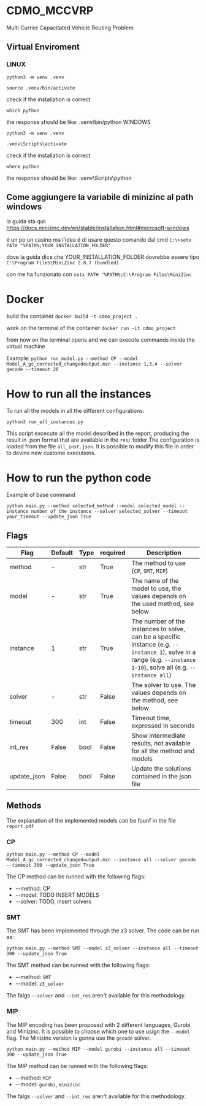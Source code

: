 # CDMO_MCCVRP
Multi Currier Capacitated Vehicle Routing Problem

## Virtual Enviroment

### LINUX

```python3 -m venv .venv```

```source .venv/bin/activate```

check if the installation is correct

```which python```

the response should be like: .venv/bin/python
WINDOWS

```python3 -m venv .venv```

```.venv\Scripts\activate```

check if the installation is correct

```where python```

the response should be like: .venv\Scripts\python

## Come aggiungere la variabile di minizinc al path windows

la guida sta qui: https://docs.minizinc.dev/en/stable/installation.html#microsoft-windows

é un po un casino ma l'idea é di usare questo comando dal cmd
```C:\>setx PATH "%PATH%;YOUR_INSTALLATION_FOLDER"```

dove la guida dice che YOUR_INSTALLATION_FOLDER dovrebbe essere tipo ```C:\Program Files\MiniZinc 2.8.7 (bundled)```

con me ha funzionato con ```setx PATH "%PATH%;C:\Program Files\MiniZinc```


# Docker

build the container
```docker build -t cdmo_project .```

work on the terminal of the container
```docker run -it cdmo_project```

from now on the terminal opens and we can execute commands inside the virtual machine

Example: 
```python run_model.py --method CP --model Model_A_gc_corrected_changedoutput.mzn --instance 1,3,4 --solver gecode --timeout 20```

# How to run all the instances 
To run all the models in all the different configurations: 

```
python3 run_all_instances.py 
```

This script excecute all the model described in the report, producing the result in .json format that are available in the `res/` folder
The configuration is loaded from the file `all_inst.json`. It is possible to modify this file in order to devine new custome executions.  

# How to run the python code
Example of base command 

```
python main.py --method selected_method --model selected_model --instance number of the instance --solver selected_solver --timeout your_timeout --update_json True
```

## Flags
| Flag   | Default | Type | required | Description |
|--------|---------|------|----------| ----------- |
| method      | -       | str  | True     | The method to use (`CP`, `SMT`, `MIP`) |
| model       | -       | str  | True     | The name of the model to use, the values depends on the used method, see below |
| instance    | 1       | str  | True     | The number of the instances to solve, can be a specific instance (e.g. `--instance 1`), solve in a range (e.g. `--instance 1-10`), solve all (e.g. `--instance all`) |
| solver      | -       | str  | False    | The solver to use. The values depends on the method, see below |
| timeout     | 300     | int  | False    | Timeout time, expressed in seconds |   
| int_res     | False   | bool | False    | Show intermediate results, not available for all the method and models |  
| update_json | False   | bool | False    | Update the solutions contained in the json file |   

## Methods 

The explanation of the implemented models can be founf in the file `report.pdf`

### CP
```
python main.py --method CP --model Model_A_gc_corrected_changedoutput.mzn --instance all --solver gecode --timeout 300 --update_json True
``` 

The CP method can be runned with the following flags: 
- --method:  CP
- --model: TODO INSERT MODELS 
- --solver: TODO, insert solvers


### SMT
The SMT has been implemented through the z3 solver. The code can be run as: 

```
python main.py --method SMT --model z3_solver --instance all --timeout 300 --update_json True
```

The SMT method can be runned with the following flags: 
- --method:  `SMT`
- --model: `z3_solver`

The falgs `--solver` and  `--int_res` aren't available for this methodology.

### MIP 

The MIP encoding has been proposed with 2 different languages, Gurobi and Minizinc. It is possible to choose which one to use usign the `--model` flag. The Minizinc version is gonna use the `gecode` solver. 

```python main.py --method MIP --model gurobi --instance all --timeout 300 --update_json True```

The MIP method can be runned with the following flags: 
- --method:  `MIP`
- --model: `gurobi`, `minizinc`    

The falgs `--solver` and  `--int_res` aren't available for this methodology.








